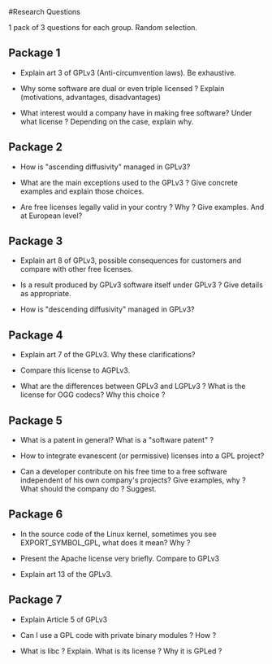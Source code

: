 #Research Questions

1 pack of 3 questions for each group. Random selection.



## Package 1

* Explain art 3 of GPLv3 (Anti-circumvention laws). Be exhaustive.

* Why some software are dual or even triple licensed ? Explain (motivations, advantages, disadvantages)

* What interest would a company have in making free software? Under what license ? Depending on the case, explain why.


## Package 2

* How is "ascending diffusivity" managed in GPLv3?

* What are the main exceptions used to the GPLv3 ? Give concrete examples and explain those choices.

* Are free licenses legally valid in your contry ? Why ? Give examples. And at European level?

## Package 3

* Explain art 8 of GPLv3, possible consequences for customers and compare with other free licenses.

* Is a result produced by GPLv3 software itself under GPLv3 ? Give details as appropriate.

* How is "descending diffusivity" managed in GPLv3?

## Package 4


* Explain art 7 of the GPLv3. Why these clarifications?

* Compare this license to AGPLv3.

* What are the differences between GPLv3 and LGPLv3 ? What is the license for OGG codecs? Why this choice ?


## Package 5


* What is a patent in general? What is a "software patent" ?

* How to integrate evanescent (or permissive) licenses into a GPL project?

* Can a developer contribute on his free time to a free software independent of his own company's projects? Give examples, why ? What should the company do ? Suggest.

## Package 6


* In the source code of the Linux kernel, sometimes you see EXPORT_SYMBOL_GPL, what does it mean? Why ?

* Present the Apache license very briefly. Compare to GPLv3

* Explain art 13 of the GPLv3.

## Package 7


* Explain Article 5 of GPLv3

* Can I use a GPL code with private binary modules ? How ?

* What is libc ? Explain. What is its license ?  Why it is GPLed ?